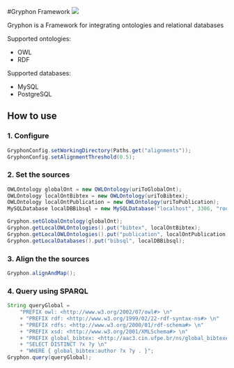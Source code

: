 #Gryphon Framework
![](https://photos-5.dropbox.com/t/2/AADiBA0IF9OuBOex3D8ZOj9BEmKarYRRjMO1bAcAi_Txmw/12/98073648/png/1024x768/3/1425592800/0/2/Gryphon.png/CLD44S4gASACIAMoAQ/pWKjWXkkFqA98JFTG7C6I29El6Mf-kVgJuiw8oX3KDE)


Gryphon is a Framework for integrating ontologies and relational databases

Supported ontologies:
* OWL
* RDF

Supported databases: 
* MySQL
* PostgreSQL

## How to use

### 1. Configure
```java
GryphonConfig.setWorkingDirectory(Paths.get("alignments"));
GryphonConfig.setAlignmentThreshold(0.5);
```

### 2. Set the sources
```java
OWLOntology globalOnt = new OWLOntology(uriToGlobalOnt); 
OWLOntology localOntBibtex = new OWLOntology(uriToBibtex); 
OWLOntology localOntPublication = new OWLOntology(uriToPublication);
MySQLDatabase localDBBibsql = new MySQLDatabase("localhost", 3306, "root", "root", "bibsql"); 

Gryphon.setGlobalOntology(globalOnt); 
Gryphon.getLocalOWLOntologies().put("bibtex", localOntBibtex);
Gryphon.getLocalOWLOntologies().put("publication", localOntPublication);
Gryphon.getLocalDatabases().put("bibsql", localDBBibsql);
```

### 3. Align the the sources
```java
Gryphon.alignAndMap();
```

### 4. Query using SPARQL
```java
String queryGlobal = 
	"PREFIX owl: <http://www.w3.org/2002/07/owl#> \n"
	+ "PREFIX rdf: <http://www.w3.org/1999/02/22-rdf-syntax-ns#> \n"
	+ "PREFIX rdfs: <http://www.w3.org/2000/01/rdf-schema#> \n"
	+ "PREFIX xsd: <http://www.w3.org/2001/XMLSchema#> \n"
	+ "PREFIX global_bibtex: <http://aac3.cin.ufpe.br/ns/global_bibtex#> \n"
	+ "SELECT DISTINCT ?x ?y \n"
	+ "WHERE { global_bibtex:author ?x ?y . }"; 
Gryphon.query(queryGlobal);
```
